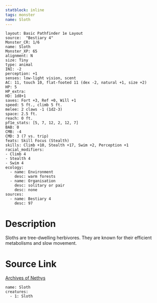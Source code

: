 ```yaml
---
statblock: inline
tags: monster
name: Sloth
---
```

```statblock
layout: Basic Pathfinder 1e Layout
source:  "Bestiary 4"
Monster_CR: 1/6
name: Sloth
Monster_XP: 65
alignment: N
size: Tiny
type: animal
INI: -2
perception: +1
senses: low-light vision, scent
AC: 11, touch 10, flat-footed 11 (dex -2, natural +1, size +2)
HP: 5
HP_extra: 
HD: 1d8+1
saves: Fort +3, Ref +0, Will +1
speed: 5 ft., climb 5 ft.
melee: 2 claws -1 (1d2-3)
space: 2.5 ft.
reach: 0 ft.
pf1e_stats: [5, 7, 12, 2, 12, 7]
BAB: 0
CMB: -4
CMD: 3 (7 vs. trip)
feats: Skill Focus (Stealth)
skills: Climb +10, Stealth +17, Swim +2, Perception +1
racial_modifiers:
- Climb 4
- Stealth 4
- Swim 4
ecology:
  - name: Environment
    desc: warm forests
  - name: Organisation
    desc: solitary or pair
    desc: none
sources:
  - name: Bestiary 4
    desc: 97
```
# Description
Sloths are tree-dwelling herbivores. They are known for their efficient metabolisms and slow movement.
# Source Link
[Archives of Nethys](https://aonprd.com/MonsterDisplay.aspx?ItemName=Sloth)
```encounter-table
name: Sloth
creatures:
  - 1: Sloth
```

